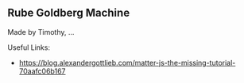 ## Rube Goldberg Machine
Made by Timothy, ...

Useful Links:
* https://blog.alexandergottlieb.com/matter-js-the-missing-tutorial-70aafc06b167
